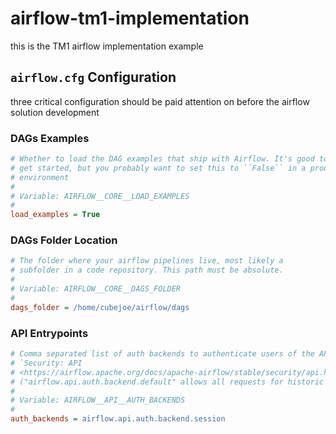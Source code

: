 # airflow-tm1-implementation
this is the TM1 airflow implementation example

## `airflow.cfg` Configuration
three critical configuration should be paid attention on before the airflow solution development
### DAGs Examples
```ini
# Whether to load the DAG examples that ship with Airflow. It's good to
# get started, but you probably want to set this to ``False`` in a production
# environment
#
# Variable: AIRFLOW__CORE__LOAD_EXAMPLES
#
load_examples = True
```
### DAGs Folder Location
```ini
# The folder where your airflow pipelines live, most likely a
# subfolder in a code repository. This path must be absolute.
#
# Variable: AIRFLOW__CORE__DAGS_FOLDER
#
dags_folder = /home/cubejoe/airflow/dags
```
### API Entrypoints
```ini
# Comma separated list of auth backends to authenticate users of the API. See
# `Security: API
# <https://airflow.apache.org/docs/apache-airflow/stable/security/api.html>`__ for possible values.
# ("airflow.api.auth.backend.default" allows all requests for historic reasons)
#
# Variable: AIRFLOW__API__AUTH_BACKENDS
#
auth_backends = airflow.api.auth.backend.session
```
